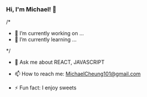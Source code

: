 ### Hi, I'm Michael!  👋




/*
- 🔭 I’m currently working on ...
- 🌱 I’m currently learning ...

*/
- 💬 Ask me about REACT, JAVASCRIPT
- 📫 How to reach me: MichaelCheung101@gmail.com

- ⚡ Fun fact: I enjoy sweets
